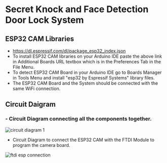# Secret Knock and Face Detection Door Lock System

## ESP32 CAM Libraries
 - https://dl.espressif.com/dl/package_esp32_index.json
 - To install ESP32 CAM libraries on your Arduino IDE paste the above link in Additional Boards URL textbox which is in the Preferences Tab in the File Menu.
 - To detect ESP32 CAM Board in your Arduino IDE go to Boards Manager in Tools Menu and install "esp32 by Espressif Systems" library files.
 - The ESP32 CAM Board and the System should be connected with the same WiFi connection.

## Circuit Daigram 
 ### - Circuit Diagram connecting all the components together.
 
![circuit diagram 1](https://user-images.githubusercontent.com/72393587/183584455-bc5e5bba-ed29-497e-9d80-9245df2d6a60.jpg)

 - Circuit Diagram to connect the ESP32 CAM with the FTDI Module to program the camera board.
 
![ftdi esp connection](https://user-images.githubusercontent.com/72393587/183584474-22fbdb62-c8d9-4acc-afdc-5d5ea1df1914.jpg)
